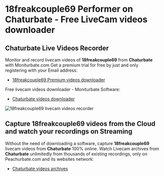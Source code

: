 # 18freakcouple69 Performer on Chaturbate - Free LiveCam videos downloader

## Chaturbate Live Videos Recorder

Monitor and record livecam videos of **18freakcouple69** from **Chaturbate** with Moniturbate.com
Get a premium trial for free by just and only registering with your Email address:
* [18freakcouple69 Premium videos downloader](https://moniturbate.com/request-demo-licence-key.html)

Free livecam videos downloader - Moniturbate Software:
* [Chaturbate videos downloader](https://moniturbate.com/moniturbate-download-software.html)

![18freakcouple69 livecam videos recorder](https://peachurnet.com/templates/moniturbate-software.png)


## Capture 18freakcouple69 videos from the Cloud and watch your recordings on Streaming

Without the need of downloading a software, capture **18freakcouple69** livecam videos from **Chaturbate** 100% online.
Watch Livecam archives from **Chaturbate** unlimitedly from thousands of existing recordings, only on Peachurbate.com and its websites network:
* [Chaturbate videos archives](https://peachurnet.com/)